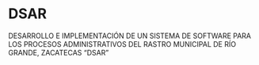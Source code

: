 # DSAR
DESARROLLO E IMPLEMENTACIÓN DE UN SISTEMA DE SOFTWARE PARA LOS PROCESOS ADMINISTRATIVOS DEL RASTRO MUNICIPAL DE RÍO GRANDE, ZACATECAS “DSAR”

